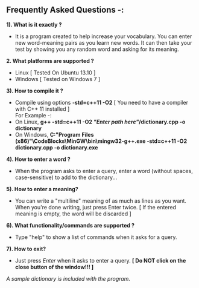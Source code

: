 
Frequently Asked Questions -:
-----------------------------

**1). What is it exactly ?**
  - It is a program created to help increase your vocabulary.
    You can enter new word-meaning pairs as you learn new words.
    It can then take your test by showing you any random word and asking for its meaning.
  
**2. What platforms are supported ?**
  - Linux [ Tested On Ubuntu 13.10 ]
  - Windows [ Tested on Windows 7 ]
  
**3). How to compile it ?**
  - Compile using options **-std=c++11 -O2**     [ You need to have a compiler with C++ 11 installed ]  
    For Example -:  
  - On Linux, **g++ -std=c++11 -O2  *"Enter path here"*/dictionary.cpp -o dictionary**
  - On Windows, **C:\"Program Files (x86)"\CodeBlocks\MinGW\bin\mingw32-g++.exe -std=c++11 -O2 dictionary.cpp -o dictionary.exe**
  
**4). How to enter a word ?**  
  - When the program asks to enter a query, enter a word (without spaces, case-sensitive) to add to the dictionary...
   
**5). How to enter a meaning?**
  - You can write a "multiline" meaning of as much as lines as you want.
    When you're done writing, just press Enter twice.
    [ If the entered meaning is empty, the word will be discarded ]

**6). What functionality/commands are supported ?**
  - Type "help" to show a list of commands when it asks for a query.
  
**7). How to exit?**
  - Just press *Enter* when it asks to enter a query.
  **[ Do NOT click on the close button of the window!!! ]**    
  
  *A sample dictionary is included with the program.* 


